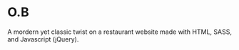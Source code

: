 # O.B
A mordern yet classic twist on a restaurant website made with HTML, SASS, and Javascript (jQuery).
